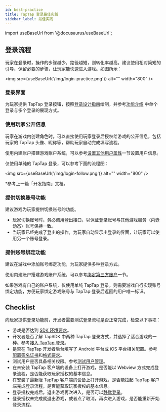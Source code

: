 ```yaml
---
id: best-practice
title: TapTap 登录最佳实践
sidebar_label: 最佳实践
---
```


import useBaseUrl from '@docusaurus/useBaseUrl';

## 登录流程

玩家在登录时，操作的步骤越少，路径越短，则转化率越高。建议使用相对简短的引导，保留必要的步骤，让玩家能快速进入游戏。如图所示：

<img src={useBaseUrl('/img/login-practice.png')} alt="" width="800" />

### 登录界面

为玩家提供 TapTap 登录按钮，按照[登录设计指南](/design/)绘制，并参考[功能介绍](/sdk/taptap-login/features/) 中单个登录与多个登录的展现方式。

### 使用玩家公开信息

玩家在游戏内创建角色时，可以直接使用玩家登录后授权给游戏的公开信息，包括玩家的 TapTap 头像、昵称等，帮助玩家自动完成填写流程。

使用内建账户搭建游戏账户系统，可以参考[设置其他用户属性](/sdk/authentication/guide/#设置其他用户属性)一节设置用户信息。

仅使用单纯的 TapTap 登录，可以参考下面的流程图：

<img src={useBaseUrl('/img/login-follow.png')} alt="" width="800" />

*参考上一篇「开发指南」文档。

### 提供切换账号功能

建议游戏为玩家提供切换账号的功能。

- 玩家切换账号时，务必调用登出接口，以保证登录账号与其他游戏服务（内嵌动态）账号保持一致。
- 当玩家已经完成了登出的操作，为玩家自动显示出登录的界面，让玩家可以使用另一个账号登录。

### 提供账号绑定功能

建议在游戏中添加账号绑定功能，为玩家提供多种登录方式。

使用内建账户搭建游戏账户系统，可以参考[绑定第三方账户](/sdk/authentication/guide/#绑定第三方账户)一节。

如果游戏有自己的账户系统，仅使用单纯 TapTap 登录，则需要游戏自行实现账号绑定功能，方便玩家绑定游戏账号与 TapTap 登录后返回的用户唯一标识。

## Checklist

向玩家提供登录功能前，开发者需要测试登录流程是否正常完成，检查以下事项：

* 游戏是否达到 [SDK 环境要求](/sdk/start/quickstart/#环境要求)。
* 开发者是否了解 TapSDK 中两种 TapTap 登录方式，并选择了适合游戏的一种。参考[接入 TapTap 登录](/sdk/taptap-login/guide/start/)。
* 是否在 TapTap 开发者后台填写了 Android 平台或 iOS 平台相关配置。参考[配置签名证书](/sdk/start/quickstart/#配置签名证书)和[格式要求](/sdk/taptap-login/features/#配置签名证书)。
* 测试用户是否具备相关权限。参考[测试用户管理](/sdk/start/test-accounts/)。
* 在未安装 TapTap 客户端的设备上打开游戏，是否能以 Webview 方式完成登录流程，是否能获取玩家授权的基本信息。
* 在安装了最新版 TapTap 客户端的设备上打开游戏，是否能拉起 TapTap 客户端完成登录流程，是否能获取玩家授权的基本信息。
* 登录授权完成后，退出游戏再次进入，是否可以[静默登录](/sdk/taptap-login/features/#实现静默登录)。
* 登录授权未完成就退出游戏，或者点了取消，再次进入游戏，是否能重新开始登录流程。
